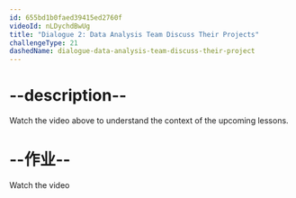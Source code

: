 ```yaml
---
id: 655bd1b0faed39415ed2760f
videoId: nLDychdBwUg
title: "Dialogue 2: Data Analysis Team Discuss Their Projects"
challengeType: 21
dashedName: dialogue-data-analysis-team-discuss-their-project
---
```


# --description--

Watch the video above to understand the context of the upcoming lessons.

# --作业--

Watch the video
